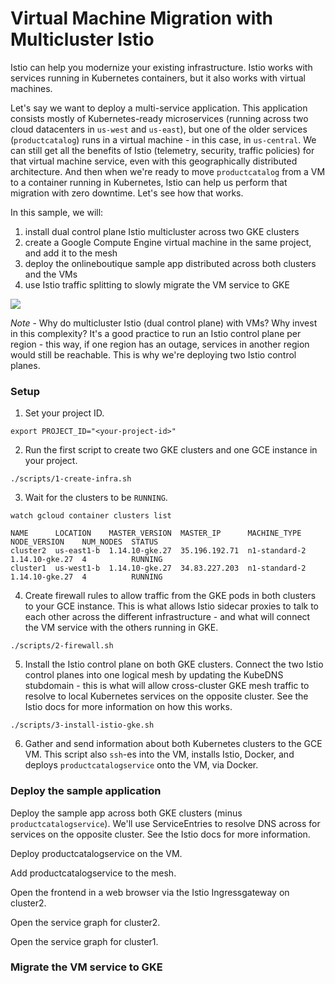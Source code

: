 # Virtual Machine Migration with Multicluster Istio

Istio can help you modernize your existing infrastructure. Istio works with services running in Kubernetes containers, but it also works with virtual machines.

Let's say we want to deploy a multi-service application. This application consists mostly of Kubernetes-ready microservices (running across two cloud datacenters in `us-west` and `us-east`), but one of the older services (`productcatalog`) runs in a virtual machine - in this case, in `us-central`. We can still get all the benefits of Istio (telemetry, security, traffic policies) for that virtual machine service, even with this geographically distributed architecture. And then when we're ready to move `productcatalog` from a VM to a container running in Kubernetes, Istio can help us perform that migration with zero downtime. Let's see how that works.

In this sample, we will:
1. install dual control plane Istio multicluster across two GKE clusters
2. create a Google Compute Engine virtual machine in the same project, and add it to the mesh
3. deploy the onlineboutique sample app distributed across both clusters and the VMs
4. use Istio traffic splitting to slowly migrate the VM service to GKE

![](screenshots/arch.png)

*Note* - Why do multicluster Istio (dual control plane) with VMs? Why invest in this complexity? It's a good practice to run an Istio control plane per region - this way, if one region has an outage, services in another region would still be reachable. This is why we're deploying two Istio control planes.


### Setup

1. Set your project ID.
```
export PROJECT_ID="<your-project-id>"
```

2. Run the first script to create two GKE clusters and one GCE instance in your project.

```
./scripts/1-create-infra.sh
```

3. Wait for the clusters to be `RUNNING`.

```
watch gcloud container clusters list

NAME      LOCATION    MASTER_VERSION  MASTER_IP      MACHINE_TYPE
NODE_VERSION    NUM_NODES  STATUS
cluster2  us-east1-b  1.14.10-gke.27  35.196.192.71  n1-standard-2
1.14.10-gke.27  4          RUNNING
cluster1  us-west1-b  1.14.10-gke.27  34.83.227.203  n1-standard-2
1.14.10-gke.27  4          RUNNING
```


4. Create firewall rules to allow traffic from the GKE pods in both clusters to your GCE instance. This is what allows Istio sidecar proxies to talk to each other across the different infrastructure - and what will connect the VM service with the others running in GKE.

```
./scripts/2-firewall.sh
```


5. Install the Istio control plane on both GKE clusters. Connect the two Istio control planes into one logical mesh by updating the KubeDNS stubdomain - this is what will allow cross-cluster GKE mesh traffic to resolve to local Kubernetes services on the opposite cluster. See the Istio docs for more information on how this works.

```
./scripts/3-install-istio-gke.sh
```


6. Gather and send information about both Kubernetes clusters to the GCE VM. This script also `ssh`-es into the VM, installs Istio, Docker, and deploys `productcatalogservice` onto the VM, via Docker.


### Deploy the sample application

Deploy the sample app across both GKE clusters (minus `productcatalogservice`). We'll use ServiceEntries to resolve DNS across for services on the opposite cluster. See the Istio docs for more information.

Deploy productcatalogservice on the VM.

Add productcatalogservice to the mesh.


Open the frontend in a web browser via the Istio Ingressgateway on cluster2.


Open the service graph for cluster2.

Open the service graph for cluster1.

### Migrate the VM service to GKE

